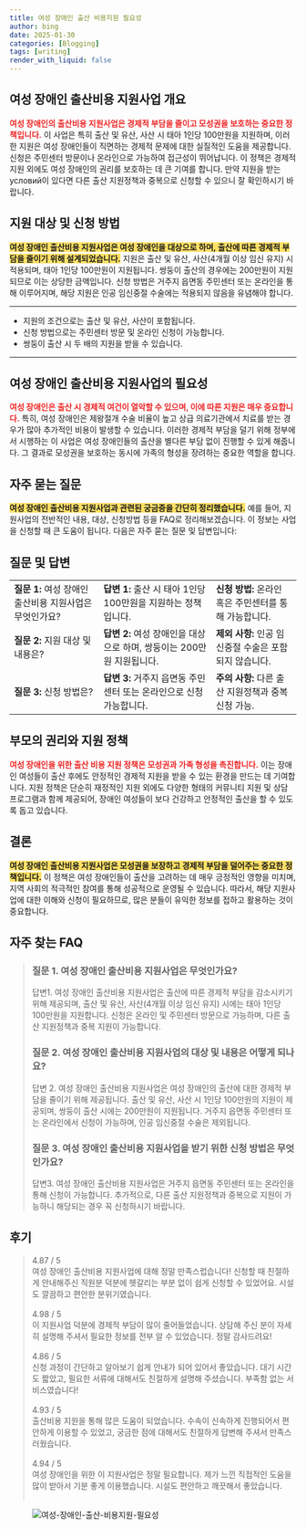 ```yaml
---
title: 여성 장애인 출산 비용지원 필요성
author: bing
date: 2025-01-30
categories: [Blogging]
tags: [writing]
render_with_liquid: false
---
```



<h2 id='여성 장애인 출산비용 지원사업 개요'>여성 장애인 출산비용 지원사업 개요</h2>

<p><b><span style="color: #ee2323;">여성 장애인의 출산비용 지원사업은 경제적 부담을 줄이고 모성권을 보호하는 중요한 정책입니다.</span></b> 이 사업은 특히 출산 및 유산, 사산 시 태아 1인당 100만원을 지원하며, 이러한 지원은 여성 장애인들이 직면하는 경제적 문제에 대한 실질적인 도움을 제공합니다. 신청은 주민센터 방문이나 온라인으로 가능하여 접근성이 뛰어납니다. 이 정책은 경제적 지원 외에도 여성 장애인의 권리를 보호하는 데 큰 기여를 합니다. 만약 지원을 받는 условий이 있다면 다른 출산 지원정책과 중복으로 신청할 수 있으니 잘 확인하시기 바랍니다.</p>

<h2 id='지원 대상 및 신청 방법'>지원 대상 및 신청 방법</h2>

<p><b><span style="background-color: #ffe066;">여성 장애인 출산비용 지원사업은 여성 장애인을 대상으로 하며, 출산에 따른 경제적 부담을 줄이기 위해 설계되었습니다.</span></b> 지원은 출산 및 유산, 사산(4개월 이상 임신 유지) 시 적용되며, 태아 1인당 100만원이 지원됩니다. 쌍둥이 출산의 경우에는 200만원이 지원되므로 이는 상당한 금액입니다. 신청 방법은 거주지 읍면동 주민센터 또는 온라인을 통해 이루어지며, 해당 지원은 인공 임신중절 수술에는 적용되지 않음을 유념해야 합니다.</p>

<hr />

<ul>
    <li>지원의 조건으로는 출산 및 유산, 사산이 포함됩니다.</li>
    <li>신청 방법으로는 주민센터 방문 및 온라인 신청이 가능합니다.</li>
    <li>쌍둥이 출산 시 두 배의 지원을 받을 수 있습니다.</li>
</ul>

<hr />

<h2 id='여성 장애인 출산비용 지원사업의 필요성'>여성 장애인 출산비용 지원사업의 필요성</h2>

<p><b><span style="color: #ee2323;">여성 장애인은 출산 시 경제적 여건이 열악할 수 있으며, 이에 따른 지원은 매우 중요합니다.</span></b> 특히, 여성 장애인은 제왕절개 수술 비율이 높고 상급 의료기관에서 치료를 받는 경우가 많아 추가적인 비용이 발생할 수 있습니다. 이러한 경제적 부담을 덜기 위해 정부에서 시행하는 이 사업은 여성 장애인들의 출산을 별다른 부담 없이 진행할 수 있게 해줍니다. 그 결과로 모성권을 보호하는 동시에 가족의 형성을 장려하는 중요한 역할을 합니다.</p>

<h2 id='자주 묻는 질문'>자주 묻는 질문</h2>

<p><b><span style="background-color: #ffe066;">여성 장애인 출산비용 지원사업과 관련된 궁금증을 간단히 정리했습니다.</span></b> 예를 들어, 지원사업의 전반적인 내용, 대상, 신청방법 등을 FAQ로 정리해보겠습니다. 이 정보는 사업을 신청할 때 큰 도움이 됩니다. 다음은 자주 묻는 질문 및 답변입니다:</p>

<h2 id='질문 및 답변'>질문 및 답변</h2>

<table>
    <tr>
        <td><b>질문 1:</b> 여성 장애인 출산비용 지원사업은 무엇인가요?</td>
        <td><b>답변 1:</b> 출산 시 태아 1인당 100만원을 지원하는 정책입니다.</td>
        <td><b>신청 방법:</b> 온라인 혹은 주민센터를 통해 가능합니다.</td>
    </tr>
    <tr>
        <td><b>질문 2:</b> 지원 대상 및 내용은?</td>
        <td><b>답변 2:</b> 여성 장애인을 대상으로 하며, 쌍둥이는 200만원 지원됩니다.</td>
        <td><b>제외 사항:</b> 인공 임신중절 수술은 포함되지 않습니다.</td>
    </tr>
    <tr>
        <td><b>질문 3:</b> 신청 방법은?</td>
        <td><b>답변 3:</b> 거주지 읍면동 주민센터 또는 온라인으로 신청 가능합니다.</td>
        <td><b>주의 사항:</b> 다른 출산 지원정책과 중복 신청 가능.</td>
    </tr>
</table>

<h2 id='부모의 권리와 지원 정책'>부모의 권리와 지원 정책</h2>

<p><b><span style="color: #ee2323;">여성 장애인을 위한 출산 비용 지원 정책은 모성권과 가족 형성을 촉진합니다.</span></b> 이는 장애인 여성들이 출산 후에도 안정적인 경제적 지원을 받을 수 있는 환경을 만드는 데 기여합니다. 지원 정책은 단순히 재정적인 지원 외에도 다양한 형태의 커뮤니티 지원 및 상담 프로그램과 함께 제공되어, 장애인 여성들이 보다 건강하고 안정적인 출산을 할 수 있도록 돕고 있습니다.</p>

<h2 id='결론'>결론</h2>

<p><b><span style="background-color: #ffe066;">여성 장애인 출산비용 지원사업은 모성권을 보장하고 경제적 부담을 덜어주는 중요한 정책입니다.</span></b> 이 정책은 여성 장애인들이 출산을 고려하는 데 매우 긍정적인 영향을 미치며, 지역 사회의 적극적인 참여를 통해 성공적으로 운영될 수 있습니다. 따라서, 해당 지원사업에 대한 이해와 신청이 필요하므로, 많은 분들이 유익한 정보를 접하고 활용하는 것이 중요합니다.</p>


<h2 id='자주_찾는_FAQ'>자주 찾는 FAQ</h2>
<div itemscope="" itemtype="https://schema.org/FAQPage">
<blockquote>
<div itemscope="" itemprop="mainEntity" itemtype="https://schema.org/Question">
<h3 itemprop="name">질문 1. 여성 장애인 출산비용 지원사업은 무엇인가요?</h3>
<div itemscope="" itemprop="acceptedAnswer" itemtype="https://schema.org/Answer">
<span itemprop="text">
<p>답변1. 여성 장애인 출산비용 지원사업은 출산에 따른 경제적 부담을 감소시키기 위해 제공되며, 출산 및 유산, 사산(4개월 이상 임신 유지) 시에는 태아 1인당 100만원을 지원합니다. 신청은 온라인 및 주민센터 방문으로 가능하며, 다른 출산 지원정책과 중복 지원이 가능합니다.</p>
</span>
</div>
</div>
<div itemscope="" itemprop="mainEntity" itemtype="https://schema.org/Question">
<h3 itemprop="name">질문 2. 여성 장애인 출산비용 지원사업의 대상 및 내용은 어떻게 되나요?</h3>
<div itemscope="" itemprop="acceptedAnswer" itemtype="https://schema.org/Answer">
<span itemprop="text">
<p>답변 2. 여성 장애인 출산비용 지원사업은 여성 장애인의 출산에 대한 경제적 부담을 줄이기 위해 제공됩니다. 출산 및 유산, 사산 시 1인당 100만원의 지원이 제공되며, 쌍둥이 출산 시에는 200만원이 지원됩니다. 거주지 읍면동 주민센터 또는 온라인에서 신청이 가능하며, 인공 임신중절 수술은 제외됩니다.</p>
</span>
</div>
</div>
<div itemscope="" itemprop="mainEntity" itemtype="https://schema.org/Question">
<h3 itemprop="name">질문 3. 여성 장애인 출산비용 지원사업을 받기 위한 신청 방법은 무엇인가요?</h3>
<div itemscope="" itemprop="acceptedAnswer" itemtype="https://schema.org/Answer">
<span itemprop="text">
<p>답변3. 여성 장애인 출산비용 지원사업은 거주지 읍면동 주민센터 또는 온라인을 통해 신청이 가능합니다. 추가적으로, 다른 출산 지원정책과 중복으로 지원이 가능하니 해당되는 경우 꼭 신청하시기 바랍니다.</p>
</span>
</div>
</div>
</blockquote>
</div>
<h2 id='후기'>후기</h2>
<div itemscope itemtype="https://schema.org/Product">
  <blockquote>
  <div itemprop="review" itemscope itemtype="https://schema.org/Review">
      <div itemprop="reviewRating" itemscope itemtype="https://schema.org/Rating"> <span itemprop="ratingValue">4.87</span> / <span itemprop="bestRating">5</span> </div>
      <span itemprop="reviewBody">여성 장애인 출산비용 지원사업에 대해 정말 만족스럽습니다! 신청할 때 친절하게 안내해주신 직원분 덕분에 헷갈리는 부분 없이 쉽게 신청할 수 있었어요. 시설도 깔끔하고 편안한 분위기였습니다. </span>
  </div>
  <br>
  <div itemprop="review" itemscope itemtype="https://schema.org/Review">
      <div itemprop="reviewRating" itemscope itemtype="https://schema.org/Rating"> <span itemprop="ratingValue">4.98</span> / <span itemprop="bestRating">5</span> </div>
      <span itemprop="reviewBody">이 지원사업 덕분에 경제적 부담이 많이 줄어들었습니다. 상담해 주신 분이 자세히 설명해 주셔서 필요한 정보를 전부 알 수 있었습니다. 정말 감사드려요!</span>
  </div>
  <br>
  <div itemprop="review" itemscope itemtype="https://schema.org/Review">
      <div itemprop="reviewRating" itemscope itemtype="https://schema.org/Rating"> <span itemprop="ratingValue">4.86</span> / <span itemprop="bestRating">5</span> </div>
      <span itemprop="reviewBody">신청 과정이 간단하고 알아보기 쉽게 안내가 되어 있어서 좋았습니다. 대기 시간도 짧았고, 필요한 서류에 대해서도 친절하게 설명해 주셨습니다. 부족함 없는 서비스였습니다!</span>
  </div>
  <br>
  <div itemprop="review" itemscope itemtype="https://schema.org/Review">
      <div itemprop="reviewRating" itemscope itemtype="https://schema.org/Rating"> <span itemprop="ratingValue">4.93</span> / <span itemprop="bestRating">5</span> </div>
      <span itemprop="reviewBody">출산비용 지원을 통해 많은 도움이 되었습니다. 수속이 신속하게 진행되어서 편안하게 이용할 수 있었고, 궁금한 점에 대해서도 친절하게 답변해 주셔서 만족스러웠습니다.</span>
  </div>
  <br>
  <div itemprop="review" itemscope itemtype="https://schema.org/Review">
      <div itemprop="reviewRating" itemscope itemtype="https://schema.org/Rating"> <span itemprop="ratingValue">4.94</span> / <span itemprop="bestRating">5</span> </div>
      <span itemprop="reviewBody">여성 장애인을 위한 이 지원사업은 정말 필요합니다. 제가 느낀 직접적인 도움을 많이 받아서 기분 좋게 이용했습니다. 시설도 편안하고 깨끗해서 좋았습니다.</span>
  </div>
  <br>
  </blockquote>
</div>
<figure class="image"><img src="https://afficreate.github.io/assets/img/thumbnail/여성-장애인-출산-비용지원-필요성.webp" alt="여성-장애인-출산-비용지원-필요성"></figure>